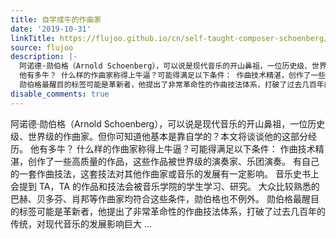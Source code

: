 ```yaml
---
title: 自学成牛的作曲家
date: '2019-10-31'
linkTitle: https://flujoo.github.io/cn/self-taught-composer-schoenberg/
source: flujoo
description: |-
  阿诺德·勋伯格（Arnold Schoenberg），可以说是现代音乐的开山鼻祖，一位历史级、世界级的作曲家。但你可知道他基本是靠自学的？本文将谈谈他的这部分经历。
  他有多牛？ 什么样的作曲家称得上牛逼？可能得满足以下条件： 作曲技术精湛，创作了一些高质量的作品，这些作品被世界级的演奏家、乐团演奏。 有自己的一套作曲技法，这套技法对其他作曲家或音乐的发展有一定影响。 音乐史书上会提到 TA，TA 的作品和技法会被音乐学院的学生学习、研究。 大众比较熟悉的巴赫、贝多芬、肖邦等作曲家均符合这些条件，勋伯格也不例外。
  勋伯格最醒目的标签可能是革新者，他提出了非常革命性的作曲技法体系，打破了过去几百年的传统，对现代音乐的发展影响巨大 ...
disable_comments: true
---
```

阿诺德·勋伯格（Arnold Schoenberg），可以说是现代音乐的开山鼻祖，一位历史级、世界级的作曲家。但你可知道他基本是靠自学的？本文将谈谈他的这部分经历。
他有多牛？ 什么样的作曲家称得上牛逼？可能得满足以下条件： 作曲技术精湛，创作了一些高质量的作品，这些作品被世界级的演奏家、乐团演奏。 有自己的一套作曲技法，这套技法对其他作曲家或音乐的发展有一定影响。 音乐史书上会提到 TA，TA 的作品和技法会被音乐学院的学生学习、研究。 大众比较熟悉的巴赫、贝多芬、肖邦等作曲家均符合这些条件，勋伯格也不例外。
勋伯格最醒目的标签可能是革新者，他提出了非常革命性的作曲技法体系，打破了过去几百年的传统，对现代音乐的发展影响巨大 ...